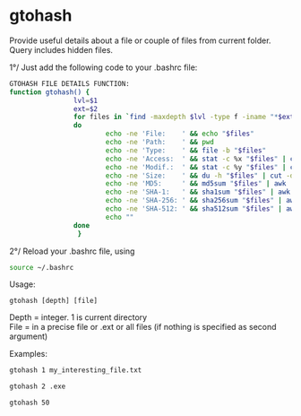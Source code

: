 # gtohash
Provide useful details about a file or couple of files from current folder.  
Query includes hidden files.  

1°/ Just add the following code to your .bashrc file:

```bash
GTOHASH FILE DETAILS FUNCTION:
function gtohash() {
                lvl=$1
                ext=$2
                for files in `find -maxdepth $lvl -type f -iname "*$ext"`
                do
                        echo -ne 'File:    ' && echo "$files"
                        echo -ne 'Path:    ' && pwd
                        echo -ne 'Type:    ' && file -b "$files"
                        echo -ne 'Access:  ' && stat -c %x "$files" | cut -d. -f1
                        echo -ne 'Modif.:  ' && stat -c %y "$files" | cut -d. -f1
                        echo -ne 'Size:    ' && du -h "$files" | cut -d '       ' -f1
                        echo -ne 'MD5:     ' && md5sum "$files" | awk '{ print  $1 }'
                        echo -ne 'SHA-1:   ' && sha1sum "$files" | awk '{ print $1 }'
                        echo -ne 'SHA-256: ' && sha256sum "$files" | awk '{ print $1 }'
                        echo -ne 'SHA-512: ' && sha512sum "$files" | awk '{ print $1 }'
                        echo ""
                done
                 }
```


2°/ Reload your .bashrc file, using
```bash
source ~/.bashrc
```


Usage:

```
gtohash [depth] [file]
```
Depth = integer. 1 is current directory  
File = in a precise file or .ext or all files (if nothing is specified as second argument)  

Examples:  
```bash
gtohash 1 my_interesting_file.txt
```

```bash
gtohash 2 .exe
```
```bash
gtohash 50
```
